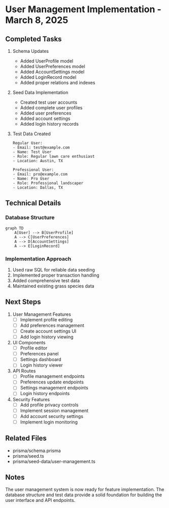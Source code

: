 # User Management Implementation - March 8, 2025

## Completed Tasks

1. Schema Updates
   - Added UserProfile model
   - Added UserPreferences model
   - Added AccountSettings model
   - Added LoginRecord model
   - Added proper relations and indexes

2. Seed Data Implementation
   - Created test user accounts
   - Added complete user profiles
   - Added user preferences
   - Added account settings
   - Added login history records

3. Test Data Created
   ```
   Regular User:
   - Email: test@example.com
   - Name: Test User
   - Role: Regular lawn care enthusiast
   - Location: Austin, TX

   Professional User:
   - Email: pro@example.com
   - Name: Pro User
   - Role: Professional landscaper
   - Location: Dallas, TX
   ```

## Technical Details

### Database Structure
```mermaid
graph TD
    A[User] --> B[UserProfile]
    A --> C[UserPreferences]
    A --> D[AccountSettings]
    A --> E[LoginRecord]
```

### Implementation Approach
1. Used raw SQL for reliable data seeding
2. Implemented proper transaction handling
3. Added comprehensive test data
4. Maintained existing grass species data

## Next Steps

1. User Management Features
   - [ ] Implement profile editing
   - [ ] Add preferences management
   - [ ] Create account settings UI
   - [ ] Add login history viewing

2. UI Components
   - [ ] Profile editor
   - [ ] Preferences panel
   - [ ] Settings dashboard
   - [ ] Login history viewer

3. API Routes
   - [ ] Profile management endpoints
   - [ ] Preferences update endpoints
   - [ ] Settings management endpoints
   - [ ] Login history endpoints

4. Security Features
   - [ ] Add profile privacy controls
   - [ ] Implement session management
   - [ ] Add account security settings
   - [ ] Implement login monitoring

## Related Files

- prisma/schema.prisma
- prisma/seed.ts
- prisma/seed-data/user-management.ts

## Notes

The user management system is now ready for feature implementation. The database structure and test data provide a solid foundation for building the user interface and API endpoints.
